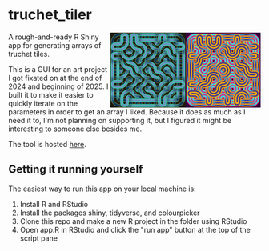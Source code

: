 # truchet_tiler
<img src="www/panel_1.svg" align="right" height="150"/>
<img src="www/panel_2.svg" align="right" height="150"/>

A rough-and-ready R Shiny app for generating arrays of truchet tiles.

This is a GUI for an art project I got fixated on at the end of 2024 and beginning of 2025. I built it to make it easier to quickly iterate on the parameters in order to get an array I liked. Because it does as much as I need it to, I'm not planning on supporting it, but I figured it might be interesting to someone else besides me.

The tool is hosted [here](https://terminal-index.shinyapps.io/truchet-tiler/).

## Getting it running yourself
The easiest way to run this app on your local machine is:
1) Install R and RStudio
2) Install the packages shiny, tidyverse, and colourpicker
3) Clone this repo and make a new R project in the folder using RStudio
4) Open app.R in RStudio and click the "run app" button at the top of the script pane
